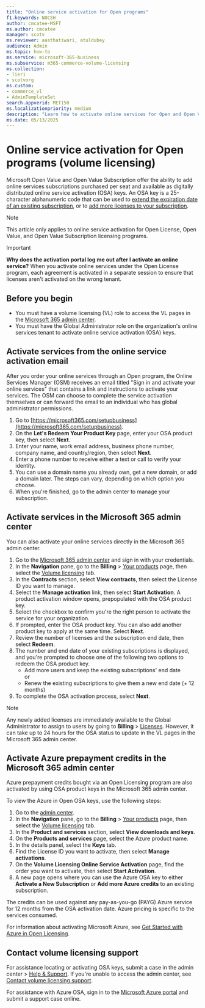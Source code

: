 ```yaml
---
title: "Online service activation for Open programs"
f1.keywords: NOCSH
author: cmcatee-MSFT
ms.author: cmcatee
manager: scotv
ms.reviewer: aasthatiwari, atuldubey
audience: Admin
ms.topic: how-to
ms.service: microsoft-365-business
ms.subservice: m365-commerce-volume-licensing
ms.collection:
- Tier1
- scotvorg
ms.custom:
- commerce_vl
- AdminTemplateSet
search.appverid: MET150
ms.localizationpriority: medium
description: "Learn how to activate online services for Open and Open Value Subscription programs for volume licensing."
ms.date: 05/13/2025
---
```


# Online service activation for Open programs (volume licensing)

Microsoft Open Value and Open Value Subscription offer the ability to add online services subscriptions purchased per seat and available as digitally distributed online service activation (OSA) keys. An OSA key is a 25-character alphanumeric code that can be used to [extend the expiration date of an existing subscription](../enter-your-product-key.md#extend-the-expiration-date-for-an-existing-subscription), or to [add more licenses to your subscription](buy-licenses.md#add-licenses-to-a-prepaid-subscription-by-using-a-product-key).

> [!NOTE]
> This article only applies to online service activation for Open License, Open Value, and Open Value Subscription licensing programs.

> [!IMPORTANT]
> **Why does the activation portal log me out after I activate an online service?** When you activate online services under the Open License program, each agreement is activated in a separate session to ensure that licenses aren't activated on the wrong tenant.

## Before you begin

- You must have a volume licensing (VL) role to access the VL pages in the <a href="https://go.microsoft.com/fwlink/p/?linkid=2024339" target="_blank">Microsoft 365 admin center</a>.
- You must have the Global Administrator role on the organization's online services tenant to activate online service activation (OSA) keys.

## Activate services from the online service activation email

After you order your online services through an Open program, the Online Services Manager (OSM) receives an email titled "Sign in and activate your online services" that contains a link and instructions to activate your services. The OSM can choose to complete the service activation themselves or can forward the email to an individual who has global administrator permissions.

1. Go to [https://microsoft365.com/setupbusiness](https://microsoft365.com/setupbusiness).
2. On the **Let's Redeem Your Product Key** page, enter your OSA product key, then select **Next**.
3. Enter your name, work email address, business phone number, company name, and country/region, then select **Next**.
4. Enter a phone number to receive either a text or call to verify your identity.
5. You can use a domain name you already own, get a new domain, or add a domain later. The steps can vary, depending on which option you choose.
6. When you're finished, go to the admin center to manage your subscription.

## Activate services in the Microsoft 365 admin center

You can also activate your online services directly in the Microsoft 365 admin center.

1. Go to the <a href="https://go.microsoft.com/fwlink/p/?linkid=2024339" target="_blank">Microsoft 365 admin center</a> and sign in with your credentials.
2. In the **Navigation** pane, go to the **Billing** > <a href="" target="_blank">Your products</a> page, then select the <a href="https://go.microsoft.com/fwlink/p/?linkid=2244144" target="_blank">Volume licensing</a> tab.
3. In the **Contracts** section, select **View contracts**, then select the License ID you want to manage.
4. Select the **Manage activation** link, then select **Start Activation**. A product activation window opens, prepopulated with the OSA product key.
5. Select the checkbox to confirm you're the right person to activate the service for your organization.
6. If prompted, enter the OSA product key. You can also add another product key to apply at the same time. Select **Next**.
7. Review the number of licenses and the subscription end date, then select **Redeem**.
8. The number and end date of your existing subscriptions is displayed, and you're prompted to choose one of the following two options to redeem the OSA product key.
   - Add more users and keep the existing subscriptions' end date<br/>or
   - Renew the existing subscriptions to give them a new end date (+ 12 months)
9. To complete the OSA activation process, select **Next**.

> [!NOTE]
> Any newly added licenses are immediately available to the Global Administrator to assign to users by going to **Billing** > <a href="https://go.microsoft.com/fwlink/p/?linkid=842264" target="_blank">Licenses</a>. However, it can take up to 24 hours for the OSA status to update in the VL pages in the Microsoft 365 admin center.

## Activate Azure prepayment credits in the Microsoft 365 admin center

Azure prepayment credits bought via an Open Licensing program are also activated by using OSA product keys in the Microsoft 365 admin center.

To view the Azure in Open OSA keys, use the following steps:

1. Go to the <a href="https://go.microsoft.com/fwlink/p/?linkid=2024339" target="_blank">admin center</a>.
2. In the **Navigation** pane, go to the **Billing** > <a href="" target="_blank">Your products</a> page, then select the <a href="https://go.microsoft.com/fwlink/p/?linkid=2244144" target="_blank">Volume licensing</a> tab.
3. In the **Product and services** section, select **View downloads and keys**.
4. On the **Products and services** page, select the Azure product name.
5. In the details panel, select the **Keys** tab.
6. Find the License ID you want to activate, then select **Manage activations**.
7. On the **Volume Licensing Online Service Activation** page, find the order you want to activate, then select **Start Activation**.
8. A new page opens where you can use the Azure OSA key to either **Activate a New Subscription** or **Add more Azure credits** to an existing subscription.

The credits can be used against any pay-as-you-go (PAYG) Azure service for 12 months from the OSA activation date. Azure pricing is specific to the services consumed.

For information about activating Microsoft Azure, see [Get Started with Azure in Open Licensing](https://azure.microsoft.com/pricing/offers/ms-azr-0111p/).

## Contact volume licensing support

For assistance locating or activating OSA keys, submit a case in the admin center > <a href="https://go.microsoft.com/fwlink/p/?linkid=2166757" target="_blank">Help & Support</a>. If you're unable to access the admin center, see [Contact volume licensing support](contact-vl-support.md).

For assistance with Azure OSA, sign in to the <a href="https://portal.azure.com" target="_blank">Microsoft Azure portal</a> and submit a support case online.
